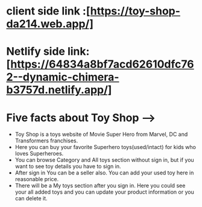 # client side link :[https://toy-shop-da214.web.app/]
# Netlify side link:[https://64834a8bf7acd62610dfc762--dynamic-chimera-b3757d.netlify.app/]
# Five facts about Toy Shop -->
- Toy Shop is a toys website of Movie Super Hero from Marvel, DC and Transformers franchises.
- Here you can buy your favorite Superhero toys(used/intact) for kids who loves Superheroes.
- You can browse Category and All toys section without sign in, but if you want to see toy details you have to sign in.
- After sign in You can be a seller also. You can add your used toy here in reasonable price.
- There will be a My toys section after you sign in. Here you could see your all added toys and you can update your product information or you can delete it.

